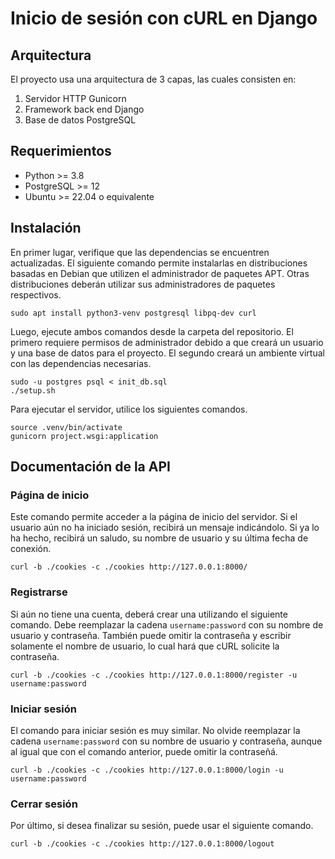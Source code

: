 # Inicio de sesión con cURL en Django

## Arquitectura

El proyecto usa una arquitectura de 3 capas, las cuales consisten en:

1. Servidor HTTP Gunicorn
2. Framework back end Django
3. Base de datos PostgreSQL

## Requerimientos

* Python >= 3.8
* PostgreSQL >= 12
* Ubuntu >= 22.04 o equivalente

## Instalación

En primer lugar, verifique que las dependencias se encuentren actualizadas. El siguiente comando permite instalarlas en distribuciones basadas en Debian que utilizen el administrador de paquetes APT. Otras distribuciones deberán utilizar sus administradores de paquetes respectivos.

```
sudo apt install python3-venv postgresql libpq-dev curl
```

Luego, ejecute ambos comandos desde la carpeta del repositorio. El primero requiere permisos de administrador debido a que creará un usuario y una base de datos para el proyecto. El segundo creará un ambiente virtual con las dependencias necesarias.
```
sudo -u postgres psql < init_db.sql
./setup.sh
```

Para ejecutar el servidor, utilice los siguientes comandos.
```
source .venv/bin/activate
gunicorn project.wsgi:application
```


## Documentación de la API

### Página de inicio

Este comando permite acceder a la página de inicio del servidor. Si el usuario aún no ha iniciado sesión, recibirá un mensaje indicándolo. Si ya lo ha hecho, recibirá un saludo, su nombre de usuario y su última fecha de conexión.

```
curl -b ./cookies -c ./cookies http://127.0.0.1:8000/
```

### Registrarse

Si aún no tiene una cuenta, deberá crear una utilizando el siguiente comando. Debe reemplazar la cadena `username:password` con su nombre de usuario y contraseña. También puede omitir la contraseña y escribir solamente el nombre de usuario, lo cual hará que cURL solicite la contraseña.

```
curl -b ./cookies -c ./cookies http://127.0.0.1:8000/register -u username:password
```

### Iniciar sesión

El comando para iniciar sesión es muy similar. No olvide reemplazar la cadena ```username:password``` con su nombre de usuario y contraseña, aunque al igual que con el comando anterior, puede omitir la contraseñá.

```
curl -b ./cookies -c ./cookies http://127.0.0.1:8000/login -u username:password
```

### Cerrar sesión

Por último, si desea finalizar su sesión, puede usar el siguiente comando.

```
curl -b ./cookies -c ./cookies http://127.0.0.1:8000/logout
```
